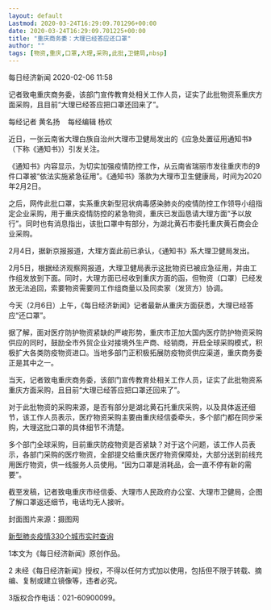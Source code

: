 ```yaml
---
layout: default
Lastmod: 2020-03-24T16:29:09.701296+00:00
date: 2020-03-24T16:29:09.701225+00:00
title: "重庆商务委：大理已经答应还口罩"
author: ""
tags: [物资,重庆,口罩,大理,采购,此批,卫健局,nbsp]
---
```


每日经济新闻 2020-02-06 11:58

记者致电重庆商务委，该部门宣传教育处相关工作人员，证实了此批物资系重庆方面采购，且目前“大理已经答应把口罩还回来了”。

每经记者 黄名扬    每经编辑 杨欢

近日，一张云南省大理白族自治州大理市卫健局发出的《应急处置征用通知书》（下称《通知书》）引发关注。

《通知书》内容显示，为切实加强疫情防控工作，从云南省瑞丽市发往重庆市的9件口罩被“依法实施紧急征用”。《通知书》落款为大理市卫生健康局，时间为2020年2月2日。

之后，网传此批口罩，实系重庆新型冠状病毒感染肺炎的疫情防控工作领导小组指定企业采购，用于重庆疫情防控的紧急物资，重庆已发函恳请大理方面“予以放行”。同时也有消息指出，该批口罩中有部分，为湖北黄石市委托重庆黄石商会企业采购。

2月4日，据新京报报道，大理方面此前已承认，《通知书》系大理卫健局发出。

2月5日，根据经济观察网报道，大理卫健局表示这批物资已被应急征用，并由工作组发放到下面。同时，大理方面已经收到重庆方面的函，但物资（口罩）已经发放无法追回，索要物资需要同工作组商量以及同卖家（发货方）协调。

今天（2月6日）上午，《每日经济新闻》记者最新从重庆方面获悉，大理已经答应“还口罩”。

据了解，面对医疗防护物资紧缺的严峻形势，重庆市正加大国内医疗防护物资采购供应的同时，鼓励全市外贸企业对接境外生产商、经销商，开启全球采购模式，积极扩大各类防疫物资进口。当地多部门正积极拓展防疫物资供应渠道，重庆商务委正是其中之一。

当天，记者致电重庆商务委，该部门宣传教育处相关工作人员，证实了此批物资系重庆方面采购，且目前“大理已经答应把口罩还回来了”。

对于此批物资的采购来源，是否有部分是湖北黄石托重庆采购，以及具体返还细节，该工作人员表示，医疗物资采购主要由重庆经信委牵头，多个部门都在同步采购，大理这批口罩的具体细节不清楚。

多个部门全球采购，目前重庆防疫物资是否紧缺？对于这个问题，该工作人员表示，各部门采购的医疗物资，全部提交给重庆医疗物资保障处，大部分送到前线充用医疗物资，供一线服务人员使用。“因为口罩是消耗品，会一直不停有新的需要”。

截至发稿，记者致电重庆市经信委、大理市人民政府办公室、大理市卫健局，企图了解口罩返还细节，电话均无人接听。

封面图片来源：摄图网

[新型肺炎疫情330个城市实时查询](http://www.nbd.com.cn/corp/20200121guanzhuangbidu/index.html)

1本文为《每日经济新闻》原创作品。

2 未经《每日经济新闻》授权，不得以任何方式加以使用，包括但不限于转载、摘编、复制或建立镜像等，违者必究。

3版权合作电话：021-60900099。

